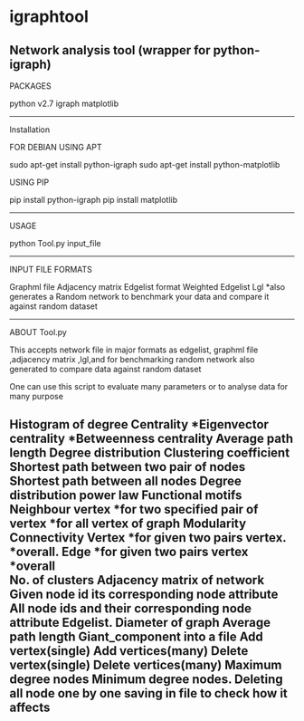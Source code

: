 # igraphtool
Network analysis tool (wrapper for python-igraph)
-------------------------------------------------

PACKAGES 

python v2.7
igraph
matplotlib

--------------------------------

Installation

FOR DEBIAN USING APT

sudo apt-get install python-igraph
sudo apt-get install python-matplotlib

USING PIP

pip install python-igraph
pip install  matplotlib

---------------------------------

USAGE

python Tool.py input_file

----------------------------------

INPUT FILE FORMATS

Graphml file
Adjacency matrix
Edgelist format
Weighted Edgelist
Lgl 
*also generates a Random network to benchmark your data and compare it against random dataset  

-----------------------------------------

ABOUT Tool.py 

This accepts network file in major formats as edgelist, graphml file ,adjacency matrix ,lgl,and for benchmarking random network also generated to compare data against random dataset 

One can use this script to evaluate many parameters or to analyse data for many purpose 
 
Histogram  of degree 
Centrality
*Eigenvector centrality
*Betweenness centrality
Average path length
Degree distribution
Clustering coefficient
Shortest path between two pair of nodes 
Shortest path between all nodes
Degree distribution power law
Functional motifs
Neighbour vertex
*for two specified pair of vertex
*for all vertex of graph
Modularity  
Connectivity 
Vertex *for given two pairs vertex.  
*overall.
    Edge   *for given two pairs  vertex
*overall  
No. of clusters
Adjacency matrix of network
Given node id its corresponding node  attribute 
All node ids and their  corresponding node attribute 
Edgelist.
Diameter of graph 
Average path length
Giant_component into a file 
Add vertex(single)
Add vertices(many)
Delete vertex(single)
Delete vertices(many)
Maximum degree   nodes
Minimum degree nodes.
Deleting all node one by one  saving in file to check how it affects 
----------------------------------------------------------------------




